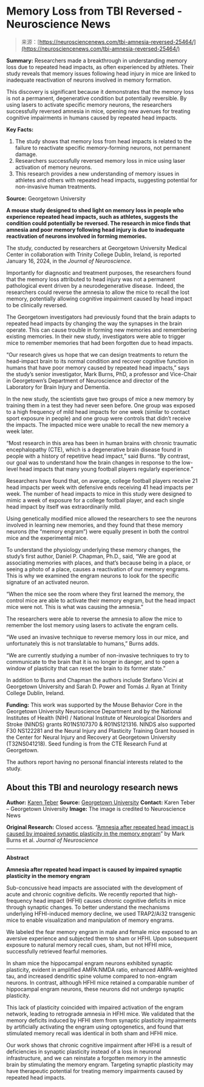 <!--yml
category: 未分类
date: 2024-05-27 14:54:08
-->

# Memory Loss from TBI Reversed - Neuroscience News

> 来源：[https://neurosciencenews.com/tbi-amnesia-reversed-25464/](https://neurosciencenews.com/tbi-amnesia-reversed-25464/)

**Summary:** Researchers made a breakthrough in understanding memory loss due to repeated head impacts, as often experienced by athletes. Their study reveals that memory issues following head injury in mice are linked to inadequate reactivation of neurons involved in memory formation.

This discovery is significant because it demonstrates that the memory loss is not a permanent, degenerative condition but potentially reversible. By using lasers to activate specific memory neurons, the researchers successfully reversed amnesia in mice, opening new avenues for treating cognitive impairments in humans caused by repeated head impacts.

**Key Facts:**

1.  The study shows that memory loss from head impacts is related to the failure to reactivate specific memory-forming neurons, not permanent damage.
2.  Researchers successfully reversed memory loss in mice using laser activation of memory neurons.
3.  This research provides a new understanding of memory issues in athletes and others with repeated head impacts, suggesting potential for non-invasive human treatments.

**Source:** Georgetown University

**A mouse study designed to shed light on memory loss in people who experience repeated head impacts, such as athletes, suggests the condition could potentially be reversed. The research in mice finds that amnesia and poor memory following head injury is due to inadequate reactivation of neurons involved in forming memories.**

The study, conducted by researchers at Georgetown University Medical Center in collaboration with Trinity College Dublin, Ireland, is reported January 16, 2024, in the *Journal of Neuroscience*.

Importantly for diagnostic and treatment purposes, the researchers found that the memory loss attributed to head injury was not a permanent pathological event driven by a neurodegenerative disease.  Indeed, the researchers could reverse the amnesia to allow the mice to recall the lost memory, potentially allowing cognitive impairment caused by head impact to be clinically reversed.

The Georgetown investigators had previously found that the brain adapts to repeated head impacts by changing the way the synapses in the brain operate. This can cause trouble in forming new memories and remembering existing memories. In their new study, investigators were able to trigger mice to remember memories that had been forgotten due to head impacts.

“Our research gives us hope that we can design treatments to return the head-impact brain to its normal condition and recover cognitive function in humans that have poor memory caused by repeated head impacts,” says the study’s senior investigator, Mark Burns, PhD, a professor and Vice-Chair in Georgetown’s Department of Neuroscience and director of the Laboratory for Brain Injury and Dementia.

In the new study, the scientists gave two groups of mice a new memory by training them in a test they had never seen before. One group was exposed to a high frequency of mild head impacts for one week (similar to contact sport exposure in people) and one group were controls that didn’t receive the impacts. The impacted mice were unable to recall the new memory a week later.

“Most research in this area has been in human brains with chronic traumatic encephalopathy (CTE), which is a degenerative brain disease found in people with a history of repetitive head impact,” said Burns. “By contrast, our goal was to understand how the brain changes in response to the low-level head impacts that many young football players regularly experience.”

Researchers have found that, on average, college football players receive 21 head impacts per week with defensive ends receiving 41 head impacts per week. The number of head impacts to mice in this study were designed to mimic a week of exposure for a college football player, and each single head impact by itself was extraordinarily mild.

Using genetically modified mice allowed the researchers to see the neurons involved in learning new memories, and they found that these memory neurons (the “memory engram”) were equally present in both the control mice and the experimental mice.

To understand the physiology underlying these memory changes, the study’s first author, Daniel P. Chapman, Ph.D., said, “We are good at associating memories with places, and that’s because being in a place, or seeing a photo of a place, causes a reactivation of our memory engrams. This is why we examined the engram neurons to look for the specific signature of an activated neuron.

“When the mice see the room where they first learned the memory, the control mice are able to activate their memory engram, but the head impact mice were not. This is what was causing the amnesia.”

The researchers were able to reverse the amnesia to allow the mice to remember the lost memory using lasers to activate the engram cells.

“We used an invasive technique to reverse memory loss in our mice, and unfortunately this is not translatable to humans,” Burns adds.

“We are currently studying a number of non-invasive techniques to try to communicate to the brain that it is no longer in danger, and to open a window of plasticity that can reset the brain to its former state.”

In addition to Burns and Chapman the authors include Stefano Vicini at Georgetown University and Sarah D. Power and Tomás J. Ryan at Trinity College Dublin, Ireland.

**Funding:** This work was supported by the Mouse Behavior Core in the Georgetown University Neuroscience Department and by the National Institutes of Health (NIH) / National Institute of Neurological Disorders and Stroke (NINDS) grants R01NS107370 & R01NS121316\. NINDS also supported F30 NS122281 and the Neural Injury and Plasticity Training Grant housed in the Center for Neural Injury and Recovery at Georgetown University (T32NS041218). Seed funding is from the CTE Research Fund at Georgetown.

The authors report having no personal financial interests related to the study.

## About this TBI and neurology research news

**Author:** [Karen Teber](/cdn-cgi/l/email-protection#bfd4d28b898cffd8dad0cdd8dacbd0c8d191dadbca)
**Source:** [Georgetown University](https://georgetown.edu)
**Contact:** Karen Teber – Georgetown University
**Image:** The image is credited to Neuroscience News

**Original Research:** Closed access.
“[Amnesia after repeated head impact is caused by impaired synaptic plasticity in the memory engram](https://www.jneurosci.org/content/early/2024/01/10/JNEUROSCI.1560-23.2024)” by Mark Burns et al. *Journal of Neuroscience*

* * *

**Abstract**

**Amnesia after repeated head impact is caused by impaired synaptic plasticity in the memory engram**

Sub-concussive head impacts are associated with the development of acute and chronic cognitive deficits. We recently reported that high-frequency head impact (HFHI) causes chronic cognitive deficits in mice through synaptic changes. To better understand the mechanisms underlying HFHI-induced memory decline, we used TRAP2/Ai32 transgenic mice to enable visualization and manipulation of memory engrams.

We labeled the fear memory engram in male and female mice exposed to an aversive experience and subjected them to sham or HFHI. Upon subsequent exposure to natural memory recall cues, sham, but not HFHI mice, successfully retrieved fearful memories.

In sham mice the hippocampal engram neurons exhibited synaptic plasticity, evident in amplified AMPA:NMDA ratio, enhanced AMPA-weighted tau, and increased dendritic spine volume compared to non-engram neurons. In contrast, although HFHI mice retained a comparable number of hippocampal engram neurons, these neurons did not undergo synaptic plasticity.

This lack of plasticity coincided with impaired activation of the engram network, leading to retrograde amnesia in HFHI mice. We validated that the memory deficits induced by HFHI stem from synaptic plasticity impairments by artificially activating the engram using optogenetics, and found that stimulated memory recall was identical in both sham and HFHI mice.

Our work shows that chronic cognitive impairment after HFHI is a result of deficiencies in synaptic plasticity instead of a loss in neuronal infrastructure, and we can reinstate a forgotten memory in the amnestic brain by stimulating the memory engram. Targeting synaptic plasticity may have therapeutic potential for treating memory impairments caused by repeated head impacts.